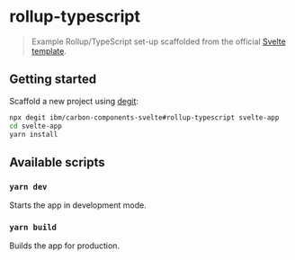 # rollup-typescript

> Example Rollup/TypeScript set-up scaffolded from the official [Svelte template](https://github.com/sveltejs/template).

## Getting started

Scaffold a new project using [degit](https://github.com/Rich-Harris/degit):

```sh
npx degit ibm/carbon-components-svelte#rollup-typescript svelte-app
cd svelte-app
yarn install
```

## Available scripts

### `yarn dev`

Starts the app in development mode.

### `yarn build`

Builds the app for production.